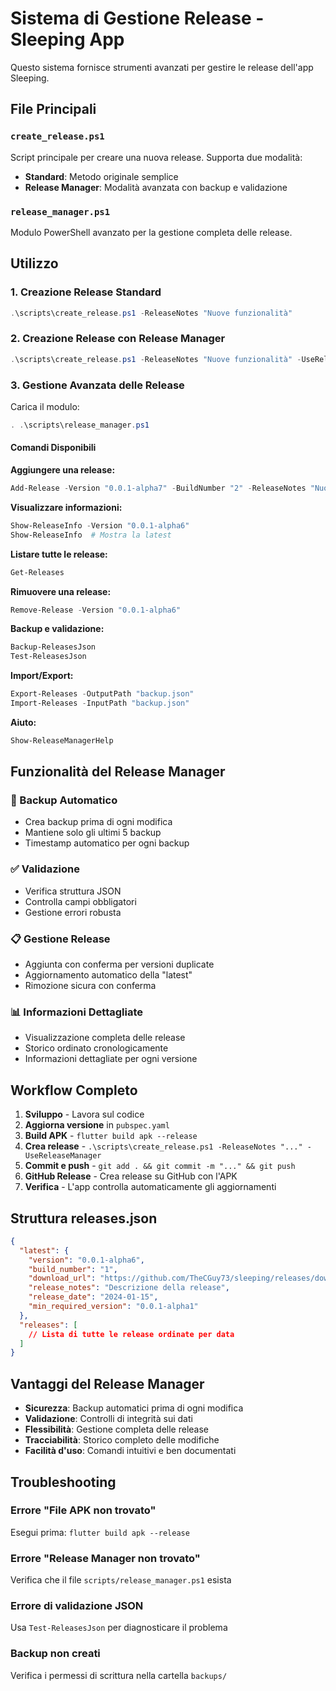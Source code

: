 # Sistema di Gestione Release - Sleeping App

Questo sistema fornisce strumenti avanzati per gestire le release dell'app Sleeping.

## File Principali

### `create_release.ps1`
Script principale per creare una nuova release. Supporta due modalità:
- **Standard**: Metodo originale semplice
- **Release Manager**: Modalità avanzata con backup e validazione

### `release_manager.ps1`
Modulo PowerShell avanzato per la gestione completa delle release.

## Utilizzo

### 1. Creazione Release Standard
```powershell
.\scripts\create_release.ps1 -ReleaseNotes "Nuove funzionalità"
```

### 2. Creazione Release con Release Manager
```powershell
.\scripts\create_release.ps1 -ReleaseNotes "Nuove funzionalità" -UseReleaseManager
```

### 3. Gestione Avanzata delle Release

Carica il modulo:
```powershell
. .\scripts\release_manager.ps1
```

#### Comandi Disponibili

**Aggiungere una release:**
```powershell
Add-Release -Version "0.0.1-alpha7" -BuildNumber "2" -ReleaseNotes "Nuove funzionalità"
```

**Visualizzare informazioni:**
```powershell
Show-ReleaseInfo -Version "0.0.1-alpha6"
Show-ReleaseInfo  # Mostra la latest
```

**Listare tutte le release:**
```powershell
Get-Releases
```

**Rimuovere una release:**
```powershell
Remove-Release -Version "0.0.1-alpha6"
```

**Backup e validazione:**
```powershell
Backup-ReleasesJson
Test-ReleasesJson
```

**Import/Export:**
```powershell
Export-Releases -OutputPath "backup.json"
Import-Releases -InputPath "backup.json"
```

**Aiuto:**
```powershell
Show-ReleaseManagerHelp
```

## Funzionalità del Release Manager

### 🔄 Backup Automatico
- Crea backup prima di ogni modifica
- Mantiene solo gli ultimi 5 backup
- Timestamp automatico per ogni backup

### ✅ Validazione
- Verifica struttura JSON
- Controlla campi obbligatori
- Gestione errori robusta

### 📋 Gestione Release
- Aggiunta con conferma per versioni duplicate
- Aggiornamento automatico della "latest"
- Rimozione sicura con conferma

### 📊 Informazioni Dettagliate
- Visualizzazione completa delle release
- Storico ordinato cronologicamente
- Informazioni dettagliate per ogni versione

## Workflow Completo

1. **Sviluppo** - Lavora sul codice
2. **Aggiorna versione** in `pubspec.yaml`
3. **Build APK** - `flutter build apk --release`
4. **Crea release** - `.\scripts\create_release.ps1 -ReleaseNotes "..." -UseReleaseManager`
5. **Commit e push** - `git add . && git commit -m "..." && git push`
6. **GitHub Release** - Crea release su GitHub con l'APK
7. **Verifica** - L'app controlla automaticamente gli aggiornamenti

## Struttura releases.json

```json
{
  "latest": {
    "version": "0.0.1-alpha6",
    "build_number": "1",
    "download_url": "https://github.com/TheCGuy73/sleeping/releases/download/v0.0.1-alpha6/sleeping.apk",
    "release_notes": "Descrizione della release",
    "release_date": "2024-01-15",
    "min_required_version": "0.0.1-alpha1"
  },
  "releases": [
    // Lista di tutte le release ordinate per data
  ]
}
```

## Vantaggi del Release Manager

- **Sicurezza**: Backup automatici prima di ogni modifica
- **Validazione**: Controlli di integrità sui dati
- **Flessibilità**: Gestione completa delle release
- **Tracciabilità**: Storico completo delle modifiche
- **Facilità d'uso**: Comandi intuitivi e ben documentati

## Troubleshooting

### Errore "File APK non trovato"
Esegui prima: `flutter build apk --release`

### Errore "Release Manager non trovato"
Verifica che il file `scripts/release_manager.ps1` esista

### Errore di validazione JSON
Usa `Test-ReleasesJson` per diagnosticare il problema

### Backup non creati
Verifica i permessi di scrittura nella cartella `backups/` 